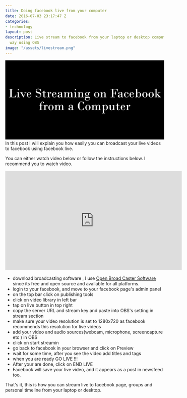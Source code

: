 ```yaml
---
title: Doing facebook live from your computer
date: 2016-07-03 23:17:47 Z
categories:
- technology
layout: post
description: Live stream to facebook from your laptop or desktop computer in easiest
  way using OBS
image: "/assets/livestream.png"
---
```


<img src="/assets/livestream.png" alt="">
In this post I will explain you how easily you can broadcast your live videos to facebook using facebook live.

You can either watch video below or follow the instructions below. I recommend you to watch video.

<div class="abc">
	<iframe width="560" height="315" src="https://www.youtube.com/embed/S5L68Ot4ZgA?showinfo=0" frameborder="0" allowfullscreen></iframe>	
</div>

 * download broadcasting software , I use <a href="2016-07-04-how -to-do-live-streaming-on-facebook-from-a-computer.markdown" target="blank"> Open Broad Caster Software</a> since its free and open source and available for all platforms.
 * login to your facebook, and move to your facebook page's admin panel
 * on the top bar click on publishing tools
 * click on video library in left bar
 * tap on live button in top right
 * copy the server URL and stream key and paste into OBS's setting in stream section
 * make sure your video resolution is set to 1280x720 as facebook recommends this resolution for live videos
 * add your video and audio sources(webcam, microphone, screencapture etc ) in OBS
 * click on start streamin
 * go back to facebook in your browser and click on Preview
 * wait for some time, after you see the video add titles and tags
 * when you are ready GO LIVE !!!
 * After your are done, click on END LIVE
 * Facebook will save your live video, and it appears as a post in newsfeed too.

That's it, this is how you can stream live to facebook page, groups and personal timeline from your laptop or desktop.

